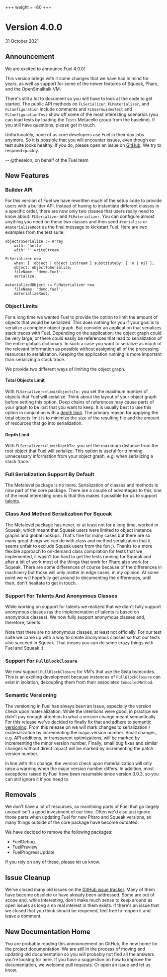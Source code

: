 +++
weight = -80
+++

# Version 4.0.0
31 October 2021

## Announcement
We are excited to announce Fuel 4.0.0!

This version brings with it some changes that we have had in mind for years, as well as support for some of the newer features of Squeak,
Pharo, and the OpenSmalltalk VM.

There's still a lot to document so you will have to look at the code to get started. The public API methods on `FLSerializer`, `FLMaterializer`, and `FLConfiguration` include comments and `FLUserGuidesTest` and `FLConfigurationTest` show off some of the most interesting scenarios (you can load tests by loading the `Tests` Metacello group from the baseline). If you still have questions, please get in touch.

Unfortunately, none of us core developers use Fuel in their day jobs anymore. So it is possible that you will encounter issues, even though our test suite looks healthy. If you do, please open an issue on [GitHub](https://github.com/theseion/Fuel/issues). We try to respond quickly.

-- @theseion, on behalf of the Fuel team

## New Features

### Builder API
For this version of Fuel we have rewritten much of the setup code to provide users with a builder API. Instead of having to instantiate
different classes in a specific order, there are now only two classes that users really need to know about: `FLSerializer` and `FLMaterializer`. You can configure almost anything you need on these two classes and then send `#serialize` or `#materializeRoot` as the final message to kickstart Fuel. Here are two examples from the test suite:

```smalltalk
objectToSerialize := Array
	with: 'hello'
	with: '' writeStream.

FLSerializer new
	when: [ :object | object isStream ] substituteBy: [ :o | nil ];
	object: objectToSerialize;
	fileName: 'demo.fuel';
	serialize.

materializedObject := FLMaterializer new
	fileName: 'demo.fuel';
	materializeRoot.
```

### Object Limits
For a long time we wanted Fuel to provide the option to limit the amount of objects that would be serialized. This does nothing for you if your goal is to serialize a complete object graph. But consider an application that serializes stack traces with Fuel. Depending on the application, the object graph could be very large, or there could easily be references that lead to serialization of the entire globals dictionary. In such a case you want to serialize as much of the relevant information as possible without assigning all of the processing resources to serialization. Keeping the application running is more important than serializing a stack trace.

We provide two different ways of limiting the object graph.

#### Total Objects Limit
With `FLSerializer>>limitObjectsTo:` you set the maximum number of objects that Fuel will serialize. Think about the layout of your object graph before setting this option. Deep chains of references may cause parts of your graph to be lost that you want to keep. It is usually best to use this option in conjuntion with a [depth limit](#depth-limit). The primary reason for applying the total objects limit is to minimize the size of the resulting file and the amount of resources that go into serialization.

#### Depth Limit
With `FLSerializer>>limitDepthTo:` you set the maximum distance from the root object that Fuel will serialize. This option is useful for trimming unnecessary information from your object graph, e.g. when serializing a stack trace.

### Full Serialization Support By Default
The Metalevel package is no more. Serialization of classes and methods is now part of the core package. There are a couple of advantages to this, one of the most interesting ones is that this makes it possible for us to support [talents](#support-for-talents-and-anonymous-classes).

### Class And Method Serialization For Squeak
The Metalevel package has never, or at least not for a long time, worked in Squeak, which meant that Squeak users were limited to object instance graphs and global lookups. That's fine for many cases but there are so many great things we can do with class and method serialization that it seems unfair to exclude Squeak users from the fun ;). Thanks to a more flexible approach to on-demand class compilation for tests that we implemented, it wasn't too hard to get the tests running for Squeak and after a bit of work most of the things that work for Pharo also work for Squeak. There are some differences of course because of the differences in machinery but those will only matter in edge cases, in my opinion. At some point we will hopefully get around to documenting the differences, until then, don't hesitate to get in touch.

### Support For Talents And Anonymous Classes
While working on support for talents we realized that we didn't fully support anonymous classes (as the implementation of talents is based on anonymous classes). We now fully support anonymous classes and, therefore, talents.

Note that there are no anonymous classes, at least not officially. For our test suite we came up with a way to create anonymous classes so that our tests also succeed in Squeak. That means you can do some crazy things with Fuel and Squeak :).

### Support For `FullBlockClosure`
We now support `FullBlockClosure` for VM's that use the Sista bytecodes. This is an exciting development because instances of `FullBlockClosure` can exist in isolation, decoupling them from their associated `CompiledMethod`.

### Semantic Versioning
The versioning in Fuel has always been an issue, especially the version check upon materialization. While the intentions were good, in practice we didn't pay enough attention to what a version change meant semantically. For this release we've decided to finally fix that and adhere to [semantic versioning](https://semver.org). From this release on we will mark changes to serialization / materialization by incrementing the major version number.
Small changes, e.g. API additions, or transparent optimizations, will be marked by incrementing the minor version number.
Finally, small bug fixes and similar changes without direct impact will be marked by incrementing the patch version number.

In line with this change, the version check upon materialization will only raise a warning when the major version number differs. In addition, most exceptions raised by Fuel have been resumable since version 3.0.3, so you can still ignore it if you need to.

## Removals
We don't have a lot of resources, so maintining parts of Fuel that go largely unused isn't a good investment of our time. Often we'd also just ignore those parts when updating Fuel for new Pharo and Squeak versions, so many things outside of the core package have become outdated.

We have decided to remove the following packages:
- FuelDebug
- FuelPreview
- FuelProgressUpdate

If you rely on any of these, please let us know.

## Issue Cleanup
We've closed many old issues on the [GitHub issue tracker](https://github.com/theseion/Fuel/issues). Many of them have become obsolete or have already been addressed. Some are out of scope and, while interesting, don't make much sense to keep around as open issues as long a no real interest in them exists. If there's an issue that we closed that you think should be reopened, feel free to reopen it and leave a comment.

## New Documentation Home
You are probably reading this announcement on GitHub, the new home for the project documentation. We are still in the process of moving and updating old documentation so you will probably not find all the answers you're looking for here. If you have a suggestion on how to improve the documentation, we welcome pull requests. Or open an issue and let us know.